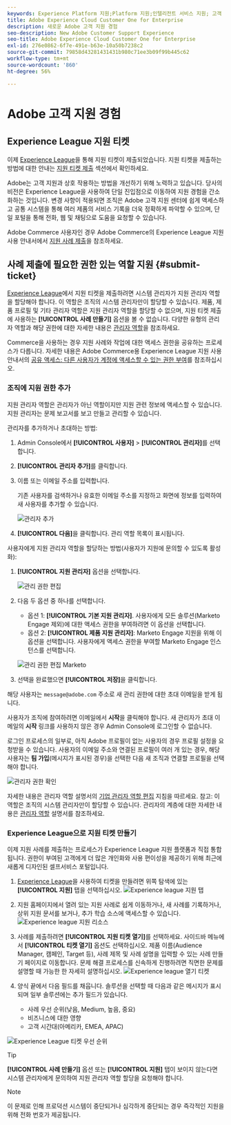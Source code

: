 ```yaml
---
keywords: Experience Platform 지원;Platform 지원;인텔리전트 서비스 지원; 고객 AI 지원; 기여도 AI 지원; RTCDP 지원; 지원 티켓 제출;고객 지원
title: Adobe Experience Cloud Customer One for Enterprise
description: 새로운 Adobe 고객 지원 경험
seo-description: New Adobe Customer Support Experience
seo-title: Adobe Experience Cloud Customer One for Enterprise
exl-id: 276e0862-6f7e-491e-b63e-10a50b7238c2
source-git-commit: 79858d43281431431b980c71ee3b09f99b445c62
workflow-type: tm+mt
source-wordcount: '860'
ht-degree: 56%

---
```


# Adobe 고객 지원 경험

## Experience League 지원 티켓

이제 [Experience League](https://experienceleague.adobe.com/home#support)을 통해 지원 티켓이 제출되었습니다. 지원 티켓을 제출하는 방법에 대한 안내는 [지원 티켓 제출](#submit-ticket) 섹션에서 확인하세요.

Adobe는 고객 지원과 상호 작용하는 방법을 개선하기 위해 노력하고 있습니다. 당사의 비전은 Experience League을 사용하여 단일 진입점으로 이동하여 지원 경험을 간소화하는 것입니다. 변경 사항이 적용되면 조직은 Adobe 고객 지원 센터에 쉽게 액세스하고 공통 시스템을 통해 여러 제품의 서비스 기록을 더욱 정확하게 파악할 수 있으며, 단일 포털을 통해 전화, 웹 및 채팅으로 도움을 요청할 수 있습니다.

Adobe Commerce 사용자인 경우 Adobe Commerce의 Experience League 지원 사용 안내서에서 [지원 사례 제출](https://experienceleague.adobe.com/en/docs/commerce-knowledge-base/kb/help-center-guide/magento-help-center-user-guide#support-case)을 참조하세요.

## 사례 제출에 필요한 권한 있는 역할 지원 {#submit-ticket}

[Experience League](https://experienceleague.adobe.com/home#support)에서 지원 티켓을 제출하려면 시스템 관리자가 지원 관리자 역할을 할당해야 합니다. 이 역할은 조직의 시스템 관리자만이 할당할 수 있습니다. 제품, 제품 프로필 및 기타 관리자 역할은 지원 관리자 역할을 할당할 수 없으며, 지원 티켓 제출에 사용하는 **[!UICONTROL 사례 만들기]** 옵션을 볼 수 없습니다. 다양한 유형의 관리자 역할과 해당 권한에 대한 자세한 내용은 [관리자 역할](admin-roles.md)을 참조하세요.

Commerce을 사용하는 경우 지원 사례와 작업에 대한 액세스 권한을 공유하는 프로세스가 다릅니다. 자세한 내용은 Adobe Commerce용 Experience League 지원 사용 안내서의 [공유 액세스: 다른 사용자가 계정에 액세스할 수 있는 권한 부여](https://experienceleague.adobe.com/en/docs/commerce-knowledge-base/kb/help-center-guide/magento-help-center-user-guide#shared-access)를 참조하십시오.

### 조직에 지원 권한 추가

지원 관리자 역할은 관리자가 아닌 역할이지만 지원 관련 정보에 액세스할 수 있습니다. 지원 관리자는 문제 보고서를 보고 만들고 관리할 수 있습니다.

관리자를 추가하거나 초대하는 방법:

1. Admin Console에서 **[!UICONTROL 사용자]** > **[!UICONTROL 관리자]**&#x200B;를 선택합니다.
1. **[!UICONTROL 관리자 추가]**&#x200B;를 클릭합니다.
1. 이름 또는 이메일 주소를 입력합니다.

   기존 사용자를 검색하거나 유효한 이메일 주소를 지정하고 화면에 정보를 입력하여 새 사용자를 추가할 수 있습니다.

   ![관리자 추가](assets/admin-console-add-admin.png)

1. **[!UICONTROL 다음]**&#x200B;을 클릭합니다. 관리 역할 목록이 표시됩니다.

사용자에게 지원 관리자 역할을 할당하는 방법(사용자가 지원에 문의할 수 있도록 활성화):

1. **[!UICONTROL 지원 관리자]** 옵션을 선택합니다.

   ![관리 권한 편집](assets/edit-admin-rights.png)

1. 다음 두 옵션 중 하나를 선택합니다.

   * 옵션 1: **[!UICONTROL 기본 지원 관리자]**. 사용자에게 모든 솔루션(Marketo Engage 제외)에 대한 액세스 권한을 부여하려면 이 옵션을 선택합니다.
   * 옵션 2: **[!UICONTROL 제품 지원 관리자]**: Marketo Engage 지원을 위해 이 옵션을 선택합니다. 사용자에게 액세스 권한을 부여할 Marketo Engage 인스턴스를 선택합니다.

   ![관리 권한 편집 Marketo](assets/edit-admin-rights-advanced.png)

1. 선택을 완료했으면 **[!UICONTROL 저장]**&#x200B;을 클릭합니다.

해당 사용자는 `message@adobe.com` 주소로 새 관리 권한에 대한 초대 이메일을 받게 됩니다.

사용자가 조직에 참여하려면 이메일에서 **시작**&#x200B;을 클릭해야 합니다. 새 관리자가 초대 이메일의 **시작** 링크를 사용하지 않은 경우 Admin Console에 로그인할 수 없습니다.

로그인 프로세스의 일부로, 아직 Adobe 프로필이 없는 사용자의 경우 프로필 설정을 요청받을 수 있습니다. 사용자의 이메일 주소와 연결된 프로필이 여러 개 있는 경우, 해당 사용자는 **팀 가입**(메시지가 표시된 경우)을 선택한 다음 새 조직과 연결할 프로필을 선택해야 합니다.

![관리자 권한 확인](assets/admin-rights-confirmation.png)

자세한 내용은 관리자 역할 설명서의 [기업 관리자 역할 편집](admin-roles.md#add-enterprise-role) 지침을 따르세요. 참고: 이 역할은 조직의 시스템 관리자만이 할당할 수 있습니다. 관리자의 계층에 대한 자세한 내용은 [관리자 역할](admin-roles.md) 설명서를 참조하세요.

### Experience League으로 지원 티켓 만들기

이제 지원 사례를 제출하는 프로세스가 Experience League 지원 플랫폼과 직접 통합됩니다. 권한이 부여된 고객에게 더 많은 개인화와 사용 편이성을 제공하기 위해 최근에 새롭게 디자인된 셀프서비스 포털입니다.

1. [Experience League](https://experienceleague.adobe.com/home#support)을 사용하여 티켓을 만들려면 위쪽 탐색에 있는 **[!UICONTROL 지원]** 탭을 선택하십시오.
   ![Experience league 지원 탭](./assets/experience-league-support-tab.png)
1. 지원 홈페이지에서 열려 있는 지원 사례로 쉽게 이동하거나, 새 사례를 기록하거나, 상위 지원 문서를 보거나, 추가 학습 소스에 액세스할 수 있습니다.
   ![Experience league 지원 리소스](./assets/experience-league-support-resources.png)
1. 사례를 제출하려면 **[!UICONTROL 지원 티켓 열기]**&#x200B;를 선택하세요. 사이드바 메뉴에서 **[!UICONTROL 티켓 열기]** 옵션도 선택하십시오. 제품 이름(Audience Manager, 캠페인, Target 등), 사례 제목 및 사례 설명을 입력할 수 있는 사례 만들기 페이지로 이동합니다. 문제 해결 프로세스를 신속하게 진행하려면 직면한 문제를 설명할 때 가능한 한 자세히 설명하십시오.
   ![Experience league 열기 티켓](./assets/experience-league-open-ticket.png)
1. 양식 끝에서 다음 필드를 채웁니다. 솔루션을 선택할 때 다음과 같은 메시지가 표시되며 일부 솔루션에는 추가 필드가 있습니다.

   * 사례 우선 순위(낮음, Medium, 높음, 중요)
   * 비즈니스에 대한 영향
   * 고객 시간대(아메리카, EMEA, APAC)

![Experience League 티켓 우선 순위](./assets/experience-league-ticket-priority.png)

>[!TIP]
>
> **[!UICONTROL 사례 만들기]** 옵션 또는 **[!UICONTROL 지원]** 탭이 보이지 않는다면 시스템 관리자에게 문의하여 지원 관리자 역할 할당을 요청해야 합니다.








>[!NOTE]
>
> 이 문제로 인해 프로덕션 시스템이 중단되거나 심각하게 중단되는 경우 즉각적인 지원을 위해 전화 번호가 제공됩니다.




<!--

## What About the Legacy Systems?

New Tickets/Cases will no longer be able to be submitted in legacy systems as of May 11th.  The [Admin Console](https://adminconsole.adobe.com/) will be used to submit new tickets/cases.

### Existing Tickets/Cases

* Between May 11th and May 20th the legacy systems will remain available to work existing tickets/cases to completion.
* Beginning May 20th the support team will migrate remaining open cases from the legacy systems to the new support experience.  You will receive an email notification regarding how to contact support to continue to work these cases.
-->
